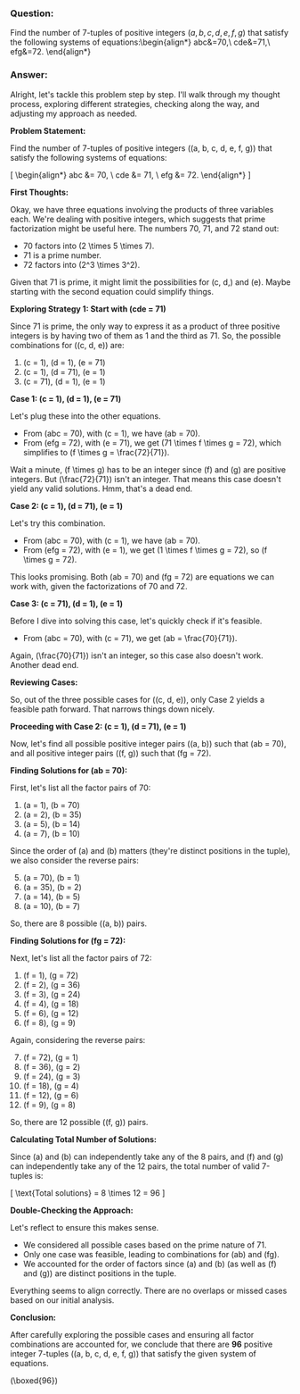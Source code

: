 ### Question:
Find the number of $7$-tuples of positive integers $(a,b,c,d,e,f,g)$ that satisfy the following systems of equations:\begin{align*} abc&=70,\\ cde&=71,\\ efg&=72. \end{align*}

### Answer:
Alright, let's tackle this problem step by step. I'll walk through my thought process, exploring different strategies, checking along the way, and adjusting my approach as needed.

**Problem Statement:**

Find the number of 7-tuples of positive integers \((a, b, c, d, e, f, g)\) that satisfy the following systems of equations:

\[
\begin{align*}
abc &= 70, \\
cde &= 71, \\
efg &= 72.
\end{align*}
\]

**First Thoughts:**

Okay, we have three equations involving the products of three variables each. We're dealing with positive integers, which suggests that prime factorization might be useful here. The numbers 70, 71, and 72 stand out:

- 70 factors into \(2 \times 5 \times 7\).
- 71 is a prime number.
- 72 factors into \(2^3 \times 3^2\).

Given that 71 is prime, it might limit the possibilities for \(c, d,\) and \(e\). Maybe starting with the second equation could simplify things.

**Exploring Strategy 1: Start with \(cde = 71\)**

Since 71 is prime, the only way to express it as a product of three positive integers is by having two of them as 1 and the third as 71. So, the possible combinations for \((c, d, e)\) are:

1. \(c = 1\), \(d = 1\), \(e = 71\)
2. \(c = 1\), \(d = 71\), \(e = 1\)
3. \(c = 71\), \(d = 1\), \(e = 1\)

**Case 1: \(c = 1\), \(d = 1\), \(e = 71\)**

Let's plug these into the other equations.

- From \(abc = 70\), with \(c = 1\), we have \(ab = 70\).
- From \(efg = 72\), with \(e = 71\), we get \(71 \times f \times g = 72\), which simplifies to \(f \times g = \frac{72}{71}\).

Wait a minute, \(f \times g\) has to be an integer since \(f\) and \(g\) are positive integers. But \(\frac{72}{71}\) isn't an integer. That means this case doesn't yield any valid solutions. Hmm, that's a dead end.

**Case 2: \(c = 1\), \(d = 71\), \(e = 1\)**

Let's try this combination.

- From \(abc = 70\), with \(c = 1\), we have \(ab = 70\).
- From \(efg = 72\), with \(e = 1\), we get \(1 \times f \times g = 72\), so \(f \times g = 72\).

This looks promising. Both \(ab = 70\) and \(fg = 72\) are equations we can work with, given the factorizations of 70 and 72.

**Case 3: \(c = 71\), \(d = 1\), \(e = 1\)**

Before I dive into solving this case, let's quickly check if it's feasible.

- From \(abc = 70\), with \(c = 71\), we get \(ab = \frac{70}{71}\).

Again, \(\frac{70}{71}\) isn't an integer, so this case also doesn't work. Another dead end.

**Reviewing Cases:**

So, out of the three possible cases for \((c, d, e)\), only Case 2 yields a feasible path forward. That narrows things down nicely.

**Proceeding with Case 2: \(c = 1\), \(d = 71\), \(e = 1\)**

Now, let's find all possible positive integer pairs \((a, b)\) such that \(ab = 70\), and all positive integer pairs \((f, g)\) such that \(fg = 72\).

**Finding Solutions for \(ab = 70\):**

First, let's list all the factor pairs of 70:

1. \(a = 1\), \(b = 70\)
2. \(a = 2\), \(b = 35\)
3. \(a = 5\), \(b = 14\)
4. \(a = 7\), \(b = 10\)

Since the order of \(a\) and \(b\) matters (they're distinct positions in the tuple), we also consider the reverse pairs:

5. \(a = 70\), \(b = 1\)
6. \(a = 35\), \(b = 2\)
7. \(a = 14\), \(b = 5\)
8. \(a = 10\), \(b = 7\)

So, there are 8 possible \((a, b)\) pairs.

**Finding Solutions for \(fg = 72\):**

Next, let's list all the factor pairs of 72:

1. \(f = 1\), \(g = 72\)
2. \(f = 2\), \(g = 36\)
3. \(f = 3\), \(g = 24\)
4. \(f = 4\), \(g = 18\)
5. \(f = 6\), \(g = 12\)
6. \(f = 8\), \(g = 9\)

Again, considering the reverse pairs:

7. \(f = 72\), \(g = 1\)
8. \(f = 36\), \(g = 2\)
9. \(f = 24\), \(g = 3\)
10. \(f = 18\), \(g = 4\)
11. \(f = 12\), \(g = 6\)
12. \(f = 9\), \(g = 8\)

So, there are 12 possible \((f, g)\) pairs.

**Calculating Total Number of Solutions:**

Since \(a\) and \(b\) can independently take any of the 8 pairs, and \(f\) and \(g\) can independently take any of the 12 pairs, the total number of valid 7-tuples is:

\[
\text{Total solutions} = 8 \times 12 = 96
\]

**Double-Checking the Approach:**

Let's reflect to ensure this makes sense.

- We considered all possible cases based on the prime nature of 71.
- Only one case was feasible, leading to combinations for \(ab\) and \(fg\).
- We accounted for the order of factors since \(a\) and \(b\) (as well as \(f\) and \(g\)) are distinct positions in the tuple.

Everything seems to align correctly. There are no overlaps or missed cases based on our initial analysis.

**Conclusion:**

After carefully exploring the possible cases and ensuring all factor combinations are accounted for, we conclude that there are **96** positive integer 7-tuples \((a, b, c, d, e, f, g)\) that satisfy the given system of equations.

\(\boxed{96}\)